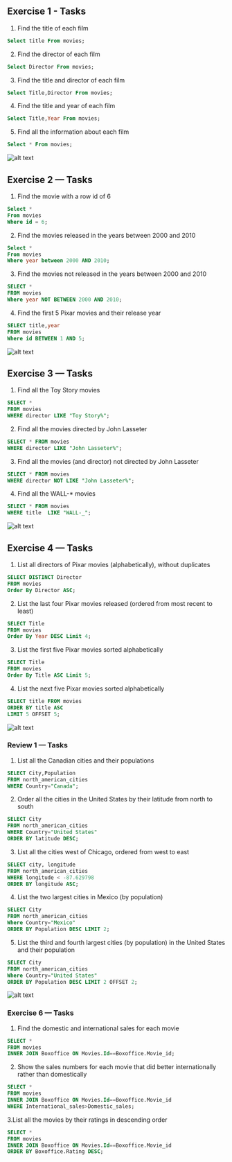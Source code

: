 ## Exercise 1 - Tasks

1. Find the title of each film
```sql
Select title From movies;
```

2. Find the director of each film 
```sql
Select Director From movies;
```
3. Find the title and director of each film
```sql
Select Title,Director From movies;
```
4. Find the title and year of each film 
```sql
Select Title,Year From movies;
```
5. Find all the information about each film
```sql
Select * From movies;
```

![alt text](<Screenshot (33).png>)

## Exercise 2 — Tasks

1. Find the movie with a row id of 6 
```sql
Select *
From movies
Where id = 6;
```

2. Find the movies released in the years between 2000 and 2010 
```sql
Select *
From movies
Where year between 2000 AND 2010;
```
3. Find the movies not released in the years between 2000 and 2010 
```sql
SELECT * 
FROM movies 
Where year NOT BETWEEN 2000 AND 2010;
```
4. Find the first 5 Pixar movies and their release year
```sql
SELECT title,year 
FROM movies 
Where id BETWEEN 1 AND 5;
```
![alt text](<Screenshot (35).png>)

## Exercise 3 — Tasks

1. Find all the Toy Story movies 
```sql
SELECT * 
FROM movies 
WHERE director LIKE "Toy Story%";
```
2. Find all the movies directed by John Lasseter
```sql
SELECT * FROM movies 
WHERE director LIKE "John Lasseter%";
```

3. Find all the movies (and director) not directed by John Lasseter 
```sql
SELECT * FROM movies 
WHERE director NOT LIKE "John Lasseter%";
```
4. Find all the WALL-* movies
```sql
SELECT * FROM movies 
WHERE title  LIKE "WALL-_";
```
![alt text](<Screenshot (37).png>)

## Exercise 4 — Tasks

1. List all directors of Pixar movies (alphabetically), without duplicates 
```sql
SELECT DISTINCT Director 
FROM movies
Order By Director ASC;
```

2. List the last four Pixar movies released (ordered from most recent to least)
```sql
SELECT Title 
FROM movies 
Order By Year DESC Limit 4;
```

3. List the first five Pixar movies sorted alphabetically 
```sql
SELECT Title 
FROM movies 
Order By Title ASC Limit 5;
```
4. List the next five Pixar movies sorted alphabetically 
```sql
SELECT title FROM movies
ORDER BY title ASC
LIMIT 5 OFFSET 5;
```

![alt text](<Screenshot (38).png>)

### Review 1 — Tasks
1. List all the Canadian cities and their populations 
```sql
SELECT City,Population 
FROM north_american_cities 
WHERE Country="Canada";
```
2. Order all the cities in the United States by their latitude from north to south 
```sql
SELECT City 
FROM north_american_cities 
WHERE Country="United States" 
ORDER BY latitude DESC;
```
3. List all the cities west of Chicago, ordered from west to east 
```sql
SELECT city, longitude 
FROM north_american_cities
WHERE longitude < -87.629798
ORDER BY longitude ASC;
```
4. List the two largest cities in Mexico (by population)
```sql
SELECT City 
FROM north_american_cities 
Where Country="Mexico" 
ORDER BY Population DESC LIMIT 2;
```

5. List the third and fourth largest cities (by population) in the United States and their population
```sql
SELECT City 
FROM north_american_cities 
Where Country="United States" 
ORDER BY Population DESC LIMIT 2 OFFSET 2;
```

![alt text](<Screenshot (39).png>)

### Exercise 6 — Tasks
1. Find the domestic and international sales for each movie 
```sql
SELECT * 
FROM movies
INNER JOIN Boxoffice ON Movies.Id==Boxoffice.Movie_id; 
```

2. Show the sales numbers for each movie that did better internationally rather than domestically 
```sql
SELECT * 
FROM movies 
INNER JOIN Boxoffice ON Movies.Id==Boxoffice.Movie_id 
WHERE International_sales>Domestic_sales; 
```

3.List all the movies by their ratings in descending order 
```sql
SELECT *
FROM movies 
INNER JOIN Boxoffice ON Movies.Id==Boxoffice.Movie_id
ORDER BY Boxoffice.Rating DESC; 
```